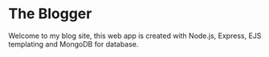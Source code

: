 # The Blogger

Welcome to my blog site, this web app is created with Node.js, Express, EJS templating and MongoDB for database.
